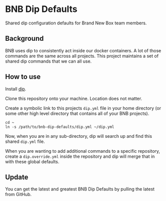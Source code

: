 # BNB Dip Defaults

Shared dip configuration defaults for Brand New Box team members.

## Background

BNB uses dip to consistently act inside our docker containers. A lot of those commands are the same across all projects. This project maintains a set of shared dip commands that we can all use.

## How to use

Install [dip](https://github.com/bibendi/dip).

Clone this repository onto your machine. Location does not matter.

Create a symbolic link to this projects `dip.yml` file in your home directory (or some other high level directory that contains all of your BNB projects).

```
cd ~
ln -s /path/to/bnb-dip-defaults/dip.yml ~/dip.yml
```

Now, when you are in any sub-directory, dip will search up and find this shared `dip.yml` file.

When you are wanting to add additional commands to a specific repository, create a `dip.override.yml` inside the repository and dip will merge that in with these global defaults.

## Update

You can get the latest and greatest BNB Dip Defaults by pulling the latest from GitHub.

